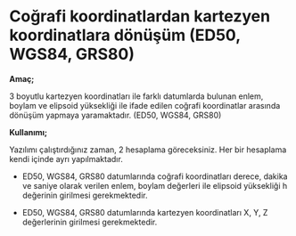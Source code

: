 # Coğrafi koordinatlardan kartezyen koordinatlara dönüşüm (ED50, WGS84, GRS80)

**Amaç;**

3 boyutlu kartezyen koordinatları ile farklı datumlarda bulunan enlem, boylam ve elipsoid yüksekliği ile ifade edilen coğrafi koordinatlar arasında dönüşüm yapmaya yaramaktadır. (ED50, WGS84, GRS80)

**Kullanımı;**

Yazılımı çalıştırdığınız zaman, 2 hesaplama göreceksiniz. Her bir hesaplama kendi içinde ayrı yapılmaktadır.

+ ED50, WGS84, GRS80  datumlarında coğrafi koordinatları derece, dakika ve saniye olarak verilen enlem, boylam değerleri ile elipsoid yüksekliği h değerinin girilmesi gerekmektedir.

+ ED50, WGS84, GRS80  datumlarında kartezyen koordinatları X, Y, Z değerlerinin girilmesi gerekmektedir.
